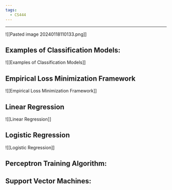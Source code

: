 ```yaml
---
tags:
  - CS444
---
```

---
![[Pasted image 20240118110133.png]]
## Examples of Classification Models: 
![[Examples of Classification Models]]
## Empirical Loss Minimization Framework 

![[Empirical Loss Minimization Framework]]
## Linear Regression
![[Linear Regression]]


## Logistic Regression
![[Logistic Regression]]
## Perceptron Training Algorithm:

## Support Vector Machines: